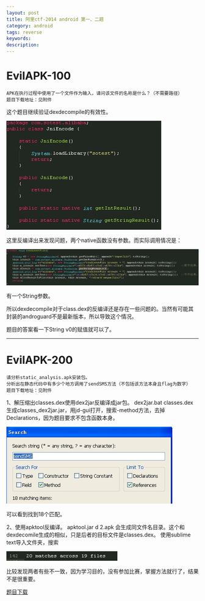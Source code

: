 ```yaml
---
layout: post
title: 阿里ctf-2014 android 第一、二题
category: android
tags: reverse
keywords: 
description: 
---
```


# EvilAPK-100
```
APK在执行过程中使用了一个文件作为输入，请问该文件的名称是什么？（不需要路径）
题目下载地址：见附件
```

这个题目继续验证dexdecompile的有效性。

![图一](/public/img/2015-01-16-alictf-2014_android_No1_No2-1.jpg)

这里反编译出来发现问题，两个native函数没有参数。而实际调用情况是：

![图二](/public/img/2015-01-16-alictf-2014_android_No1_No2-2.jpg)

有一个String参数。

所以dexdecompile对于class.dex的反编译还是存在一些问题的。当然有可能其封装的androguard不是最新版本，所以导致这个情况。

题目的答案看一下String v0的赋值就可以了。


---------
# EvilAPK-200
```
请分析static_analysis.apk安装包。
分析出在静态代码中有多少个地方调用了sendSMS方法（不包括该方法本身且flag为数字）
题目下载地址：见附件
```

1、解压缩出classes.dex使用dex2jar反编译成jar包。
    dex2jar.bat classes.dex
    生成classes_dex2jar.jar，用jd-gui打开，搜索-method方法，去掉Declarations，因为题目要求不包含函数本身。

![图三](/public/img/2015-01-16-alictf-2014_android_No1_No2-3.jpg)

可以看到找到18个匹配。

2、使用apktool反编译。
    apktool.jar d 2.apk
    会生成同文件名目录。这个和dexdecomile生成的相似，只是后者的目标文件是classes.dex。
    使用sublime text导入文件夹，搜索

![图四](/public/img/2015-01-16-alictf-2014_android_No1_No2-4.jpg)

比较发现两者有些不一致，因为学习目的，没有参加比赛，掌握方法就行了，结果不是很重要。


[题目下载](/public/download/2015-01-16-alictf-2014_android_No1_No2.rar)